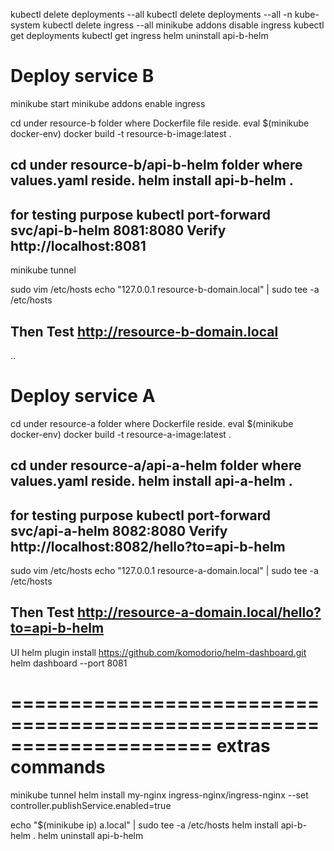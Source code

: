 kubectl delete deployments --all
kubectl delete deployments --all -n kube-system
kubectl delete ingress --all
minikube addons disable ingress
kubectl get deployments
kubectl get ingress
helm uninstall api-b-helm

Deploy service B
=====================================================================
minikube start
minikube addons enable ingress

cd under resource-b folder where Dockerfile file reside.
eval $(minikube docker-env)
docker build -t resource-b-image:latest .

cd under resource-b/api-b-helm folder where values.yaml reside.
helm install api-b-helm .
---------------------------------------------------------------------
for testing purpose
kubectl port-forward svc/api-b-helm 8081:8080
Verify
http://localhost:8081
---------------------------------------------------------------------
minikube tunnel

sudo vim /etc/hosts
echo "127.0.0.1 resource-b-domain.local" | sudo tee -a /etc/hosts

Then Test 
http://resource-b-domain.local
---------------------------------------------------------------------

..

Deploy service A
=====================================================================
cd under resource-a folder where Dockerfile reside.
eval $(minikube docker-env)
docker build -t resource-a-image:latest .

cd under resource-a/api-a-helm folder where values.yaml reside.
helm install api-a-helm .
---------------------------------------------------------------------
for testing purpose
kubectl port-forward svc/api-a-helm 8082:8080
Verify
http://localhost:8082/hello?to=api-b-helm
---------------------------------------------------------------------
sudo vim /etc/hosts
echo "127.0.0.1 resource-a-domain.local" | sudo tee -a /etc/hosts

Then Test 
http://resource-a-domain.local/hello?to=api-b-helm
---------------------------------------------------------------------

UI
helm plugin install https://github.com/komodorio/helm-dashboard.git
helm dashboard --port 8081


=====================================================================
extras commands
=====================================================================
minikube tunnel
helm install my-nginx ingress-nginx/ingress-nginx --set controller.publishService.enabled=true

echo "$(minikube ip) a.local" | sudo tee -a /etc/hosts
helm install api-b-helm .
helm uninstall api-b-helm




